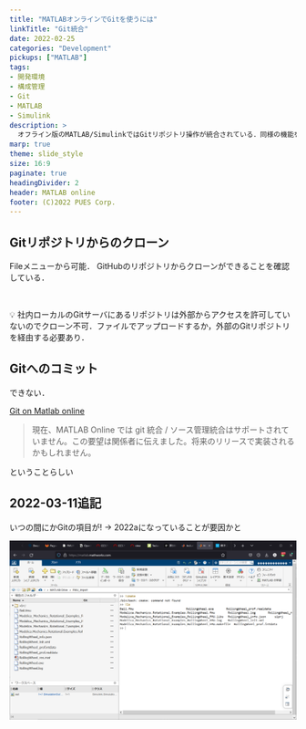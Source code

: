 ```yaml
---
title: "MATLABオンラインでGitを使うには"
linkTitle: "Git統合"
date: 2022-02-25
categories: "Development"
pickups: ["MATLAB"]
tags:
- 開発環境
- 構成管理
- Git
- MATLAB
- Simulink
description: >
  オフライン版のMATLAB/SimulinkではGitリポジトリ操作が統合されている．同様の機能をオンライン版のMATLABで使うにはどのようにすれば良いのかを確認する．
marp: true
theme: slide_style
size: 16:9
paginate: true
headingDivider: 2
header: MATLAB online
footer: (C)2022 PUES Corp.
---
```


## Gitリポジトリからのクローン
Fileメニューから可能．
GitHubのリポジトリからクローンができることを確認している．  

<br><aside>
💡 社内ローカルのGitサーバにあるリポジトリは外部からアクセスを許可していないのでクローン不可．ファイルでアップロードするか，外部のGitリポジトリを経由する必要あり．
</aside>

## Gitへのコミット
できない．

[Git on Matlab online](https://jp.mathworks.com/matlabcentral/answers/829363-git-on-matlab-online)

>現在、MATLAB Online では git 統合 / ソース管理統合はサポートされていません。この要望は関係者に伝えました。将来のリリースで実装されるかもしれません。

ということらしい

## 2022-03-11追記
いつの間にかGitの項目が!
→ 2022aになっていることが要因かと  

![w:800px](2022-03-11-14-28-52.png)